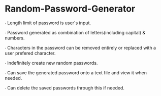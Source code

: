 # Random-Password-Generator

 ∙ Length limit of password is user's input.
 
 ∙ Password generated as combination of letters(including capital) & numbers.
 
 ∙ Characters in the password can be removed entirely or replaced with a user prefered character.

 ∙ Indefinitely create new random passwords.

 ∙ Can save the generated password onto a text file and view it when needed.

 ∙ Can delete the saved passwords through this if needed.
